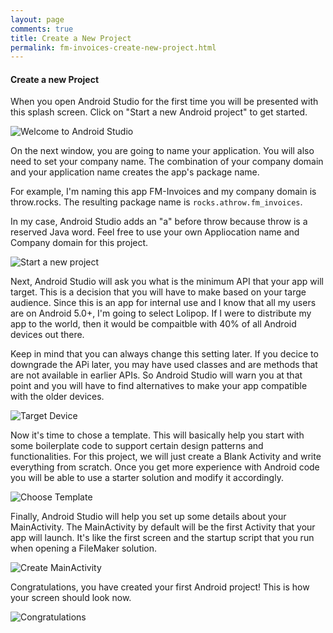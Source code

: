 ```yaml
---
layout: page
comments: true
title: Create a New Project
permalink: fm-invoices-create-new-project.html
---
```


#### Create a new Project

When you open Android Studio for the first time you will be presented with this splash screen.  Click on "Start a new Android project" to get started.

![Welcome to Android Studio](http://throw.rocks/fm-invoices/01_create_project/create_new_project_01_welcome.png)

On the next window, you are going to name your application. You will also need to set your company name. The combination of your company domain and your application name creates the app's package name.

For example, I'm naming this app FM-Invoices and my company domain is throw.rocks. The resulting package name is `rocks.athrow.fm_invoices`.

In my case, Android Studio adds an "a" before throw because throw is a reserved Java word. Feel free to use your own Appliocation name and Company domain for this project.

![Start a new project](http://throw.rocks/fm-invoices/01_create_project/create_new_project_02_project_name.png)

Next, Android Studio will ask you what is the minimum API that your app will target. This is a decision that you will have to make based on your targe audience.  Since this is an app for internal use and I know that all my users are on Android 5.0+, I'm going to select Lolipop. If I were to distribute my app to the world, then it would be compaitble with 40% of all Android devices out there.

Keep in mind that you can always change this setting later. If you decice to downgrade the APi later, you may have used classes and are methods that are not available in earlier APIs. So Android Studio will warn you at that point and you will have to find alternatives to make your app compatible with the older devices.

![Target Device](http://throw.rocks/fm-invoices/01_create_project/create_new_project_03_target_device.png)

Now it's time to chose a template. This will basically help you start with some boilerplate code to support certain design patterns and functionalities. For this project, we will just create a Blank Activity and write everything from scratch. Once you get more experience with Android code you will be able to use a starter solution and modify it accordingly.

![Choose Template](http://throw.rocks/fm-invoices/01_create_project/create_new_project_04_template.png)

Finally, Android Studio will help you set up some details about your MainActivity. The MainActivity by default will be the first Activity that your app will launch. It's like the first screen and the startup script that you run when opening a FileMaker solution.

![Create MainActivity](http://throw.rocks/fm-invoices/01_create_project/create_new_project_05_main_activity.png)

Congratulations, you have created your first Android project! This is how your screen should look now. 

![Congratulations](http://throw.rocks/fm-invoices/01_create_project/create_new_project_06_congratulations.png)

